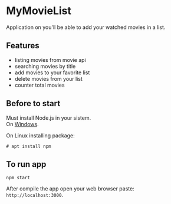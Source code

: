 # MyMovieList
Application on you'll be able to add your watched movies in a list.

## Features
- listing movies from movie api
- searching movies by title
- add movies to your favorite list
- delete movies from your list
- counter total movies

## Before to start
Must install Node.js in your sistem.</br>
On [Windows](https://nodejs.org/es/download/).

On Linux installing package:
    
    # apt install npm

## To run app
    npm start
After compile the app open your web browser paste: `http://localhost:3000`.
